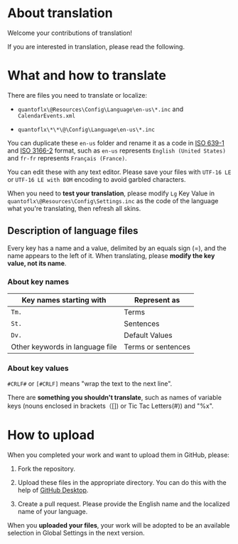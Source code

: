 # About translation

Welcome your contributions of translation!

If you are interested in translation, please read the following.

# What and how to translate

There are files you need to translate or localize:

* `quantoflx\@Resources\Config\Language\en-us\*.inc` and `CalendarEvents.xml`

* `quantoflx\*\*\@\Config\Language\en-us\*.inc`

You can duplicate these `en-us` folder and rename it as a code in [ISO 639-1](https://en.wikipedia.org/wiki/ISO_639-1) and [ISO 3166-2](https://en.wikipedia.org/wiki/ISO_3166-2) format, such as `en-us` represents `English (United States)` and `fr-fr` represents `Français (France)`.

You can edit these with any text editor. Please save your files with `UTF-16 LE` or `UTF-16 LE with BOM` encoding to avoid garbled characters.

When you need to **test your translation**, please modify `Lg` Key Value in `quantoflx\@Resources\Config\Settings.inc` as the code of the language what you're translating, then refresh all skins.

## Description of language files

Every key has a name and a value, delimited by an equals sign (=), and the name appears to the left of it. When translating, please **modify the key value, not its name**.

### About key names

|Key names starting with|Represent as|
|-|-|
|`Tm.`|Terms|
|`St.`|Sentences|
|`Dv.`|Default Values|
|Other keywords in language file|Terms or sentences|

### About key values

`#CRLF#` or `[#CRLF]` means "wrap the text to the next line".

There are **something you shouldn't translate**, such as names of variable keys (nouns enclosed in brackets（[]) or Tic Tac Letters(#)) and "%x".

# How to upload

When you completed your work and want to upload them in GitHub, please:

1. Fork the repository.

2. Upload these files in the appropriate directory. You can do this with the help of [GitHub Desktop](https://desktop.github.com).

3. Create a pull request. Please provide the English name and the localized name of your language.

When you **uploaded your files**, your work will be adopted to be an available selection in Global Settings in the next version.